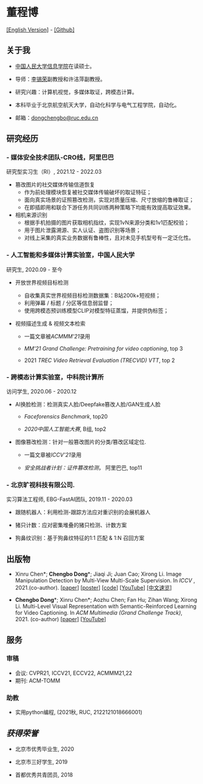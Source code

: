 # **董程博**
[[English Version]](index.md) - [[Github]](https://github.com/dong03/)
<!-- [[简历]](Chengbo_Dong_CV.pdf) -  -->


## **关于我**
- [中国人民大学信息学院](http://info.ruc.edu.cn/)在读硕士。

- 导师：[李锡荣](http://lixirong.net/)副教授和许洁萍副教授。

- 研究兴趣：计算机视觉，多媒体取证，跨模态计算。

- 本科毕业于北京航空航天大学，自动化科学与电气工程学院，自动化。

- 邮箱：dongchengbo@ruc.edu.cn

## **研究经历**
### - 媒体安全技术团队-CRO线，阿里巴巴
研究型实习生（RI）,  2021.12 - 2022.03
- 篡改图片的社交媒体传输信道恢复
    - 作为前处理模块恢复被社交媒体传输破坏的取证特征；
    - 面向真实场景的证照篡改检测，实现对质量压缩、尺寸放缩的鲁棒取证；
    - 在即插即用和联合下游任务共同训练两种策略下均能有效提高取证效果。
- 相机来源识别
    - 根据手机拍摄的图片获取相机指纹，实现1vN来源分类和1v1匹配校验；
    - 用于图片泄露溯源、实人认证、盗图识别等场景；
    - 对线上采集的真实业务数据有鲁棒性，且对未见手机型号有一定泛化性。


### - 人工智能和多媒体计算实验室，中国人民大学
研究生,             2020.09 - 至今

- 开放世界视频目标检测
    - 自收集真实世界视频目标检测数据集：B站200k+短视频；
    - 利用弹幕 / 标题 / 分区等信息弱监督；
    - 使用跨模态预训练模型CLIP对模型特征蒸馏，并提供伪标签；


- 视频描述生成 & 视频文本检索

    - 一篇文章被*ACMMM'21*录用

    - *MM'21 Grand Challenge: Pretraining for video captioning*, top 3
    
    - 2021 *TREC Video Retrieval Evaluation (TRECVID) VTT*, top 2


### - 跨模态计算实验室，中科院计算所
访问学生, 2020.06 - 2020.12

- AI换脸检测：检测真实人脸/Deepfake篡改人脸/GAN生成人脸

    - *Faceforensics Benchmark*,  top20

    - *2020中国人工智能大赛*, B组, top2

- 图像篡改检测：针对一般篡改图片的分类/篡改区域定位.

    - 一篇文章被*ICCV'21*录用

    - *安全挑战者计划：证件篡改检测*， 阿里巴巴, top11


### - 北京旷视科技有限公司.
实习算法工程师, EBG-FastAI团队, 2019.11 - 2020.03

- 跟随机器人：利用检测-跟踪方法应对重识别的会展机器人

- 猪只计数：应对密集堆叠的猪只检测、计数方案

- 狗鼻纹识别：基于狗鼻纹特征的1:1 匹配 & 1:N 召回方案

## **出版物**

- Xinru Chen\*; **Chengbo Dong**\*; Jiaqi Ji; Juan Cao; Xirong Li. Image Manipulation Detection by Multi-View Multi-Scale Supervision.
In *ICCV* , 2021.(co-author). [[paper](https://openaccess.thecvf.com/content/ICCV2021/papers/Chen_Image_Manipulation_Detection_by_Multi-View_Multi-Scale_Supervision_ICCV_2021_paper.pdf)] [[poster](mvssnet_poster.pdf)] [[code](https://github.com/dong03/MVSS-Net)] [[YouTube](https://youtu.be/TbZSklpYkeU)] [[中文速览]](https://mp.weixin.qq.com/s/Jkq2gQX-_Ss3kziIJU-oEg) 

- **Chengbo Dong**\*; Xinru Chen\*; Aozhu Chen; Fan Hu; Zihan Wang; Xirong Li. Multi-Level Visual Representation with Semantic-Reinforced Learning for Video Captioning. In *ACM Multimedia (Grand Challenge Track)*, 2021. (co-author) [[paper]](https://dl.acm.org/doi/10.1145/3474085.3479217) [[YouTube](https://youtu.be/jl-75Sz_QUw)]

## **服务**
### 审稿
- 会议: CVPR21, ICCV21, ECCV22, ACMMM21,22
- 期刊: ACM-TOMM

### 助教
- 实用python编程, (2021秋, RUC, 2122121018666001)

## *获得荣誉*
- 北京市优秀毕业生, 2020

- 北京市三好学生, 2019

- 首都优秀共青团员, 2018